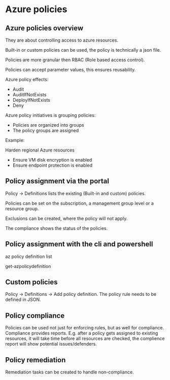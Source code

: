 # Azure policies

## Azure policies overview

They are about controlling access to azure resources.

Built-in or custom policies can be used, the policy is technically a json file.

Policies are more granular then RBAC (Role based access control).

Policies can accept parameter values, this ensures reusability.

Azure policy effects:
- Audit
- AuditIfNotExists
- DeployIfNotExists
- Deny

Azure policy initiatives is grouping policies:
- Policies are organized into groups
- The policy groups are assigned

Example: 

Harden regional Azure resources
- Ensure VM disk encryption is enabled
- Ensure endpoint protection is enabled

## Policy assignment via the portal

Policy -> Definitions lists the existing (Built-in and custom) policies.

Policies can be set on the subscription, a management group level or a resource group.

Exclusions can be created, where the policy will not apply.

The compliance shows the status of the policies.

## Policy assignment with the cli and powershell

az policy definition list

get-azpolicydefinition

## Custom policies

Policy -> Definitions -> Add policy definition. The policy rule needs to be defined in JSON.

## Policy compliance

Policies can be used not just for enforcing rules, but as well for compliance. Compliance provides reports. E.g. after a policy gets assigned to existing resources, it will take time before all resources are checked, the complience report will show potential issues/defenders.

## Policy remediation

Remediation tasks can be created to handle non-compliance.